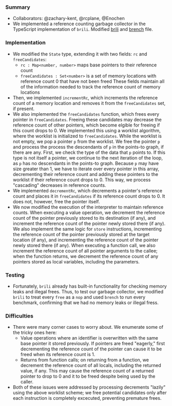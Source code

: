 ### Summary
- Collaborators: @zachary-kent, @rcplane, @Enochen
- We implemented a reference counting garbage collector in the TypeScript implementation of `brili`. Modified [brili](https://github.com/zachary-kent/bril/blob/gc/brili.ts) and [brench](https://github.com/zachary-kent/bril/blob/gc/gc.toml) file.
### Implementation
- We modified the `State` type, extending it with two fields: `rc` and `freeCandidates`:
  - `rc : Map<number, number>` maps base pointers to their reference count
  - `freeCandidates : Set<number>` is a set of memory locations with reference count 0 that have not been freed
  These fields maintain all of the information needed to track the reference count of memory locations
- Then, we implemented `incrementRc`, which increments the reference count of a memory location and removes it from the `freeCandidates` set, if present.
- We also implemented the `freeCandidates` function, which frees every pointer in `freeCandidates`. Freeing these candidates may decrease the reference count of other pointers, which become elgible for freeing if this count drops to 0. We implemented this using a worklist algorithm, where the worklist is initialized to `freeCandidates`. While the worklist is not empty, we pop a pointer `p` from the worklist. We free the pointer `p` and process the process the descendants of `p` in the points-to graph, if there are any. First, we check the type of the data that `p` points to. If this type is not itself a pointer, we continue to the next iteration of the loop, as `p` has no descendants in the points-to graph. Because `p` may have size greater than 1, we have to iterate over every pointer in this array, decrementing their reference count and adding these pointers to the worklist if their reference count drops to 0. This way, we process "cascading" decreases in reference counts.
- We implemented `decrementRc`, which decrements a pointer's reference count and places it in `freeCandidates` if its reference count drops to 0. It does not, however, free the pointer itself.
- We now modified the execution of the interpreter to maintain reference counts. When executing a value operation, we decrement the reference count of the pointer previously stored to its destination (if any), and increment the reference count of the pointer newly stored there (if any). We also implement the same logic for `store` instructions, incrementing the reference count of the pointer previously stored at the target location (if any), and incrementing the reference count of the pointer newly stored there (if any). When executing a function call, we also increment the reference count of all pointer arguments to the callee; when the function returns, we decrement the reference count of any pointers stored as local variables, including the parameters.
### Testing
- Fortunately, `brili` already has built-in functionality for checking memory leaks and illegal frees. Thus, to test our garbage collector, we modified `brili` to treat every `free` as a `nop` and used `brench` to run every benchmark, confirming that we had no memory leaks or illegal fress.
### Difficulties
- There were many corner cases to worry about. We enumerate some of the tricky ones here:
  - Value operations where an identifier is overwritten with the same base pointer it stored previously. If pointers are freed "eagerly," first decrementing the reference count of the pointer can cause it to be freed when its reference count is 1. 
  - Returns from function calls; on returning from a function, we decrement the reference count of all locals, including the returned value, if any. This may cause the reference count of a returned pointer to drop to 0 and it to be freed despite being used by the caller.
- Both of these issues were addressed by processing decrements "lazily" using the above worklist scheme; we free potential candidates only after each instruction is completely excecuted, preventing premature frees.
